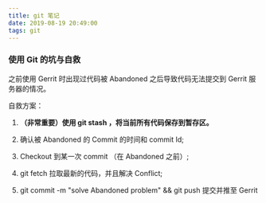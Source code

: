 ```yaml
---
title: git 笔记
date: 2019-08-19 20:49:00
tags: git
---
```

 
### 使用 Git 的坑与自救

之前使用 Gerrit 时出现过代码被 Abandoned 之后导致代码无法提交到 Gerrit 服务器的情况。

自救方案：

1. **（非常重要）使用 git stash ，将当前所有代码保存到暂存区。**

2. 确认被 Abandoned 的 Commit 的时间和 commit Id;

3. Checkout 到某一次 commit （在 Abandoned 之前）;

4. git fetch 拉取最新的代码，并且解决 Conflict;

5. git commit -m "solve Abandoned problem" && git push  提交并推至 Gerrit 
